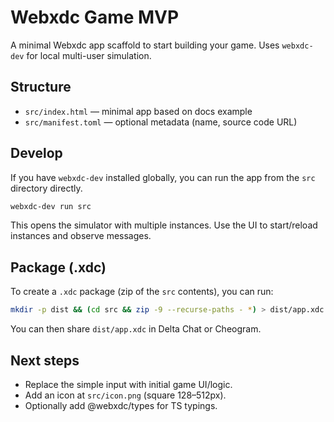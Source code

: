 # Webxdc Game MVP

A minimal Webxdc app scaffold to start building your game. Uses `webxdc-dev` for local multi-user simulation.

## Structure

- `src/index.html` — minimal app based on docs example
- `src/manifest.toml` — optional metadata (name, source code URL)

## Develop

If you have `webxdc-dev` installed globally, you can run the app from the `src` directory directly.

```sh
webxdc-dev run src
```

This opens the simulator with multiple instances. Use the UI to start/reload instances and observe messages.

## Package (.xdc)

To create a `.xdc` package (zip of the `src` contents), you can run:

```sh
mkdir -p dist && (cd src && zip -9 --recurse-paths - *) > dist/app.xdc
```

You can then share `dist/app.xdc` in Delta Chat or Cheogram.

## Next steps

- Replace the simple input with initial game UI/logic.
- Add an icon at `src/icon.png` (square 128–512px).
- Optionally add @webxdc/types for TS typings.
